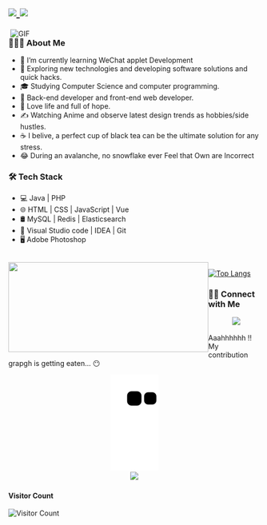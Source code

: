 <!-- 动态打字效果 -->
<!-- 来自 https://readme-typing-svg.herokuapp.com/ -->
<h1 >
  <a href="http://ioinn.cn/">
    <img src="https://readme-typing-svg.herokuapp.com?color=%2336BCF7&size=27&vCenter=true&lines=Hey%2C+stranger+the+screen!;+I'm+By_mori(%E6%9C%AB).">
   <img src="https://cdn.jsdelivr.net/gh/bymori/image-PicX/typora/Hi.gif" width="25">
  </a>
</h1>

<!-- 敲代码的图片 -->
<!-- <img align="right" alt="GIF" src="https://raw.githubusercontent.com/devSouvik/devSouvik/master/gif3.gif" width="500" /> -->
<img align="right" alt="GIF" src="./gif4.gif?raw=true" width="500"/>

### 👨🏻‍💻 About Me 

- 🔭 I’m currently learning WeChat applet Development
- 🤔 Exploring new technologies and developing software solutions and quick hacks.
- 🎓 Studying Computer Science and computer programming.
- 💼 Back-end developer and front-end web developer.
- 🌱 Love life and full of hope.
- ✍️ Watching Anime and observe latest design trends as hobbies/side hustles.
- ☕ I belive, a perfect cup of black tea can be the ultimate solution for any stress. 
- 😂 During an avalanche, no snowflake ever Feel that Own are Incorrect


### 🛠 Tech Stack

- 💻 Java  | PHP  
- 🌐 HTML | CSS | JavaScript  | Vue
- 🛢  MySQL | Redis | Elasticsearch
- 🔧 Visual Studio code | IDEA | Git
- 🖥 Adobe Photoshop

<br/>
 <img align="left" height="180" width="400" style="display: inline-block; "
        src="https://github-readme-stats.vercel.app/api?username=bymori&show_icons=true" />

[![Top Langs](https://github-readme-stats.vercel.app/api/top-langs/?username=bymori&layout=compact)](http://ioinn.cn/)


### 🤝🏻 Connect with Me
<p align="center">
&nbsp; <a href="by_mori@163.com" target="_blank" rel="noopener noreferrer"><img src="https://img.icons8.com/plasticine/100/000000/gmail.png"  width="50" /></a>
</p>

Aaahhhhhh !! My contribution grapgh is getting eaten... 😶

 <!-- 贪吃蛇代码贡献图 -->
<div align="center"><a href="https://github.com/bymori"><img src="https://raw.githubusercontent.com/bymori/bymori/main/assets/github-contribution-grid-snake.svg" alt="Generate Snake" /></a></div>


<!-- GitHub Activity Graph -->
<!-- 来自 https://github.com/Ashutosh00710/github-readme-activity-graph/ -->
<div align="center"><a href="https://github.com/bymori"><img src="https://activity-graph.herokuapp.com/graph?username=bymori&theme=xcode" /></a></div>

#### Visitor Count

<!-- 访客数统计徽标 -->
 ![Visitor Count](https://profile-counter.glitch.me/{bymori}/count.svg)

 
 <!-- addded on 20th Jan 2022 -->
